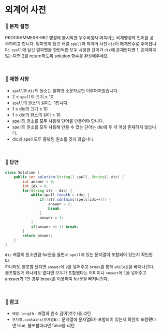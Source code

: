 # 외계어 사전

<h3>📕 문제 설명</h3>

PROGRAMMERS-962 행성에 불시착한 우주비행사 머쓱이는 외계행성의 언어를 공부하려고 합니다. 알파벳이 담긴 배열 `spell`과 외계어 사전 `dic`이 매개변수로 주어집니다. `spell`에 담긴 알파벳을 한번씩만 모두 사용한 단어가 `dic`에 존재한다면 1, 존재하지 않는다면 2를 return하도록 solution 함수를 완성해주세요.

<br>

<h3>📕 제한 사항</h3>

- `spell`과 `dic`의 원소는 알파벳 소문자로만 이루어져있습니다.
- 2 ≤ `spell`의 크기 ≤ 10
- `spell`의 원소의 길이는 1입니다.
- 1 ≤ dic의 크기 ≤ 10
- 1 ≤ dic의 원소의 길이 ≤ 10
- spell의 원소를 모두 사용해 단어를 만들어야 합니다.
- spell의 원소를 모두 사용해 만들 수 있는 단어는 dic에 두 개 이상 존재하지 않습니다.
- dic과 spell 모두 중복된 원소를 갖지 않습니다.

<br>

<h3>📕 답안</h3>

```java
class Solution {
    public int solution(String[] spell, String[] dic) {
        int answer = 0;
        int idx = 0;
        for(String str : dic) {
            while(spell.length > idx) {
                if(!str.contains(spell[idx++])) {
                    answer = 2;
                    break;
                }
                answer = 1;
            }
            if(answer == 1) break;
        }
        return answer;
    }
}
```
`dic` 배열의 원소만큼 for문을 돌면서 `spell`에 있는 문자열이 포함되어 있는지 확인한다.  
하나라도 불포함 됐다면 `answer`에 `2`를 넣어주고 `break`를 통해 `while문`을 빠져나간다.  
불포함된게 하나라도 없다면 모두가 포함됐다는 의미이니 `answer`에 `1`을 넣어주고 answer가 1인 경우 break를 이용하여 for문을 빠져나간다.


<br>
<h3>📕 참고</h3>

- `배열.length` : 배열의 원소 길이(갯수)를 리턴 
- `문자열.contains(문자열B)` : 문자열에 문자열B가 포함되어 있는지 확인후 포함됐다면 true, 불포함이라면 false를 리턴




